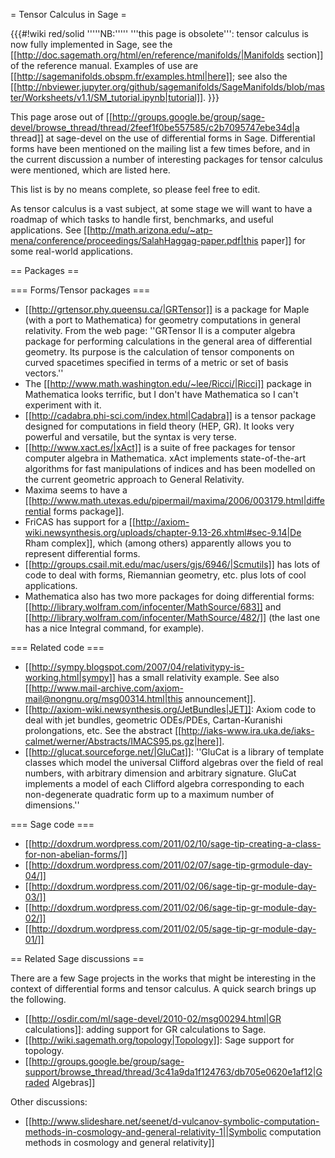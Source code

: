 = Tensor Calculus in Sage =

{{{#!wiki red/solid
'''''NB:''''' '''this page is obsolete''': tensor calculus is now fully implemented in Sage, see the [[http://doc.sagemath.org/html/en/reference/manifolds/|Manifolds section]] of the reference manual. Examples of use are [[http://sagemanifolds.obspm.fr/examples.html|here]]; see also the [[http://nbviewer.jupyter.org/github/sagemanifolds/SageManifolds/blob/master/Worksheets/v1.1/SM_tutorial.ipynb|tutorial]].
}}}

This page arose out of [[http://groups.google.be/group/sage-devel/browse_thread/thread/2feef1f0be557585/c2b7095747ebe34d|a thread]] at sage-devel on the use of differential forms in Sage.  Differential forms have been mentioned on the mailing list a few times before, and in the current discussion a number of interesting packages for tensor calculus were mentioned, which are listed here.

This list is by no means complete, so please feel free to edit.

As tensor calculus is a vast subject, at some stage we will want to have a roadmap of which tasks to handle first, benchmarks, and useful applications. See [[http://math.arizona.edu/~atp-mena/conference/proceedings/SalahHaggag-paper.pdf|this paper]] for some real-world applications. 


== Packages ==

=== Forms/Tensor packages ===

 * [[http://grtensor.phy.queensu.ca/|GRTensor]] is a package for Maple (with a port to Mathematica) for geometry computations in general relativity.  From the web page: ''GRTensor II is a computer algebra package for performing calculations in the general area of differential geometry. Its purpose is the calculation of tensor components on curved spacetimes specified in terms of a metric or set of basis vectors.''
 * The [[http://www.math.washington.edu/~lee/Ricci/|Ricci]] package in Mathematica looks terrific, but I don't have Mathematica so I can't experiment with it.
 * [[http://cadabra.phi-sci.com/index.html|Cadabra]] is a tensor package designed for computations in field theory (HEP, GR).  It looks very powerful and versatile, but the syntax is very terse.
 * [[http://www.xact.es/|xAct]] is a suite of free packages for tensor computer algebra in Mathematica. xAct implements state-of-the-art algorithms for fast manipulations of indices and has been modelled on the current geometric approach to General Relativity. 
 * Maxima seems to have a [[http://www.math.utexas.edu/pipermail/maxima/2006/003179.html|differential forms package]].
 * FriCAS has support for a [[http://axiom-wiki.newsynthesis.org/uploads/chapter-9.13-26.xhtml#sec-9.14|De Rham complex]], which (among others) apparently allows you to represent differential forms.
 * [[http://groups.csail.mit.edu/mac/users/gjs/6946/|Scmutils]] has lots of code to deal with forms, Riemannian geometry, etc. plus lots of cool applications.
 * Mathematica also has two more packages for doing differential forms: [[http://library.wolfram.com/infocenter/MathSource/683]] and [[http://library.wolfram.com/infocenter/MathSource/482/]] (the last one has a nice Integral command, for example).


=== Related code ===

 * [[http://sympy.blogspot.com/2007/04/relativitypy-is-working.html|sympy]] has a small relativity example.  See also [[http://www.mail-archive.com/axiom-mail@nongnu.org/msg00314.html|this announcement]].
 * [[http://axiom-wiki.newsynthesis.org/JetBundles|JET]]: Axiom code to deal with jet bundles, geometric ODEs/PDEs, Cartan-Kuranishi prolongations, etc.  See the abstract [[http://iaks-www.ira.uka.de/iaks-calmet/werner/Abstracts/IMACS95.ps.gz|here]]. 
 * [[http://glucat.sourceforge.net/|GluCat]]: ''GluCat is a library of template classes which model the universal Clifford algebras over the field of real numbers, with arbitrary dimension and arbitrary signature. GluCat implements a model of each Clifford algebra corresponding to each non-degenerate quadratic form up to a maximum number of dimensions.''
 

=== Sage code ===

 * [[http://doxdrum.wordpress.com/2011/02/10/sage-tip-creating-a-class-for-non-abelian-forms/]]
 * [[http://doxdrum.wordpress.com/2011/02/07/sage-tip-grmodule-day-04/]]
 * [[http://doxdrum.wordpress.com/2011/02/06/sage-tip-gr-module-day-03/]]
 * [[http://doxdrum.wordpress.com/2011/02/06/sage-tip-gr-module-day-02/]]
 * [[http://doxdrum.wordpress.com/2011/02/05/sage-tip-gr-module-day-01/]]

== Related Sage discussions ==

There are a few Sage projects in the works that might be interesting in the context of differential forms and tensor calculus.  A quick search brings up the following.

 * [[http://osdir.com/ml/sage-devel/2010-02/msg00294.html|GR calculations]]: adding support for GR calculations to Sage.
 * [[http://wiki.sagemath.org/topology|Topology]]: Sage support for topology.
 * [[http://groups.google.be/group/sage-support/browse_thread/thread/3c41a9da1f124763/db705e0620e1af12|Graded Algebras]]

Other discussions:

 * [[http://www.slideshare.net/seenet/d-vulcanov-symbolic-computation-methods-in-cosmology-and-general-relativity-1||Symbolic computation methods in cosmology and general relativity]]
